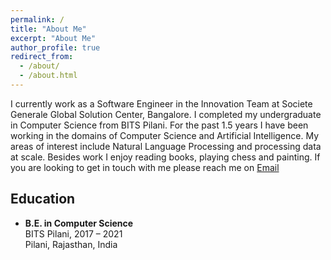 ```yaml
---
permalink: /
title: "About Me"
excerpt: "About Me"
author_profile: true
redirect_from: 
  - /about/
  - /about.html
---
```


I currently work as a Software Engineer in the Innovation Team at Societe Generale Global Solution Center, Bangalore. I completed my undergraduate in Computer Science from BITS Pilani. For the past 1.5 years I have been working in the domains of Computer Science and Artificial Intelligence. My areas of interest include Natural Language Processing and processing data at scale. Besides work I enjoy reading books, playing chess and painting. If you are looking to get in touch with me please reach me on [Email](mailto:heyadvait@gmail.com)

## Education

- **B.E. in Computer Science**  
  BITS Pilani, 2017 – 2021  
  Pilani, Rajasthan, India
